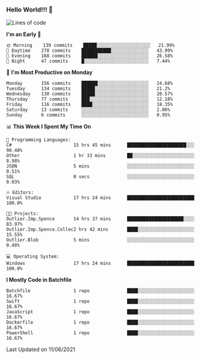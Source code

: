 ### Hello World!!! 👋

<!--
**kekotek/kekotek** is a ✨ _special_ ✨ repository because its `README.md` (this file) appears on your GitHub profile.

Here are some ideas to get you started:

- 🔭 I’m currently working on ...
- 🌱 I’m currently learning ...
- 👯 I’m looking to collaborate on ...
- 🤔 I’m looking for help with ...
- 💬 Ask me about ...
- 📫 How to reach me: ...
- 😄 Pronouns: ...
- ⚡ Fun fact: ...
-->

<!--START_SECTION:waka-->
![Lines of code](https://img.shields.io/badge/From%20Hello%20World%20I%27ve%20Written-18753%20lines%20of%20code-blue)

**I'm an Early 🐤** 

```text
🌞 Morning    139 commits    █████░░░░░░░░░░░░░░░░░░░░   21.99% 
🌆 Daytime    278 commits    ███████████░░░░░░░░░░░░░░   43.99% 
🌃 Evening    168 commits    ██████░░░░░░░░░░░░░░░░░░░   26.58% 
🌙 Night      47 commits     █░░░░░░░░░░░░░░░░░░░░░░░░   7.44%

```
📅 **I'm Most Productive on Monday** 

```text
Monday       156 commits    ██████░░░░░░░░░░░░░░░░░░░   24.68% 
Tuesday      134 commits    █████░░░░░░░░░░░░░░░░░░░░   21.2% 
Wednesday    130 commits    █████░░░░░░░░░░░░░░░░░░░░   20.57% 
Thursday     77 commits     ███░░░░░░░░░░░░░░░░░░░░░░   12.18% 
Friday       116 commits    ████░░░░░░░░░░░░░░░░░░░░░   18.35% 
Saturday     13 commits     ░░░░░░░░░░░░░░░░░░░░░░░░░   2.06% 
Sunday       6 commits      ░░░░░░░░░░░░░░░░░░░░░░░░░   0.95%

```


📊 **This Week I Spent My Time On** 

```text
💬 Programming Languages: 
C#                       15 hrs 45 mins      ██████████████████████░░░   90.48% 
Other                    1 hr 33 mins        ██░░░░░░░░░░░░░░░░░░░░░░░   8.98% 
JSON                     5 mins              ░░░░░░░░░░░░░░░░░░░░░░░░░   0.51% 
SQL                      0 secs              ░░░░░░░░░░░░░░░░░░░░░░░░░   0.03%

🔥 Editors: 
Visual Studio            17 hrs 24 mins      █████████████████████████   100.0%

🐱‍💻 Projects: 
Outlier.Imp.Spence       14 hrs 37 mins      █████████████████████░░░░   83.97% 
Outlier.Imp.Spence.Collec2 hrs 42 mins       ████░░░░░░░░░░░░░░░░░░░░░   15.55% 
Outlier.Blob             5 mins              ░░░░░░░░░░░░░░░░░░░░░░░░░   0.48%

💻 Operating System: 
Windows                  17 hrs 24 mins      █████████████████████████   100.0%

```

**I Mostly Code in Batchfile** 

```text
Batchfile                1 repo              ████░░░░░░░░░░░░░░░░░░░░░   16.67% 
Swift                    1 repo              ████░░░░░░░░░░░░░░░░░░░░░   16.67% 
JavaScript               1 repo              ████░░░░░░░░░░░░░░░░░░░░░   16.67% 
Dockerfile               1 repo              ████░░░░░░░░░░░░░░░░░░░░░   16.67% 
PowerShell               1 repo              ████░░░░░░░░░░░░░░░░░░░░░   16.67%

```



 Last Updated on 11/06/2021
<!--END_SECTION:waka-->
